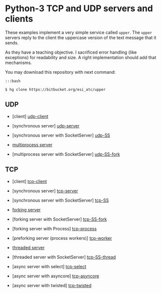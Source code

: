 Python-3 TCP and UDP servers and clients
========================================

These examples implement a very simple service called ``upper``. The ``upper`` servers
reply to the client the uppercase version of the text message that it sends.

As they have a teaching objective. I sacrificed error handling (like exceptions) for
readability and size. A right implementation should add that mechanisms.

You may download this repository with next command:

    :::bash

    $ hg clone https://bitbucket.org/esi_atc/upper


UDP
---

* [client] [udp-client]
* [synchronous server] [udp-server]
* [synchronous server with SocketServer] [udp-SS]

* [multiprocess server][udp-fork]
* [multiprocess server with SocketServer] [udp-SS-fork]


[udp-client]: https://bitbucket.org/arco_group/upper/raw/tip/UDP_client.py
[udp-server]: https://bitbucket.org/arco_group/upper/raw/tip/UDP_server.py
[udp-SS]: https://bitbucket.org/arco_group/upper/raw/tip/UDP_SS.py

[udp-fork]: https://bitbucket.org/arco_group/upper/raw/tip/UDP_fork.py
[udp-SS-fork]: https://bitbucket.org/arco_group/upper/raw/tip/UDP_SS_fork.py


TCP
---

* [client] [tcp-client]
* [synchronous server] [tcp-server]
* [synchronous server with SocketServer] [tcp-SS]

* [forking server][tcp-fork]
* [forking server with SocketServer] [tcp-SS-fork]
* [forking server with Process] [tcp-process]
* [preforking server (process workers)] [tcp-worker]

* [threaded server][tcp-thread]
* [threaded server with SocketServer] [tcp-SS-thread]

* [async server with select] [tcp-select]
* [async server with asyncore] [tcp-asyncore]
* [async server with twisted] [tcp-twisted]


[tcp-client]: https://bitbucket.org/arco_group/upper/raw/tip/TCP_client.py
[tcp-server]: https://bitbucket.org/arco_group/upper/raw/tip/TCP_server.py
[tcp-SS]: https://bitbucket.org/arco_group/upper/raw/tip/TCP_SS.py

[tcp-fork]: https://bitbucket.org/arco_group/upper/raw/tip/TCP_fork.py
[tcp-SS-fork]: https://bitbucket.org/arco_group/upper/raw/tip/TCP_SS_fork.py
[tcp-process]: https://bitbucket.org/arco_group/upper/raw/tip/TCP_process.py
[tcp-worker]: https://bitbucket.org/arco_group/upper/raw/tip/TCP_workers.py

[tcp-thread]: https://bitbucket.org/arco_group/upper/raw/tip/TCP_thread.py
[tcp-SS-thread]: https://bitbucket.org/arco_group/upper/raw/tip/TCP_SS_thread.py

[tcp-select]: https://bitbucket.org/arco_group/upper/raw/tip/TCP_select.py
[tcp-asyncore]: https://bitbucket.org/arco_group/upper/raw/tip/TCP_asyncore.py
[tcp-twisted]: https://bitbucket.org/arco_group/upper/raw/tip/TCP_twisted.py